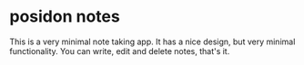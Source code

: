 # posidon notes

This is a very minimal note taking app.
It has a nice design, but very minimal functionality.
You can write, edit and delete notes, that's it.
